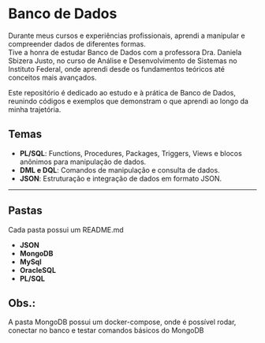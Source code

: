 # Banco de Dados

Durante meus cursos e experiências profissionais, aprendi a manipular e compreender dados de diferentes formas.  
Tive a honra de estudar Banco de Dados com a professora Dra. Daniela Sbizera Justo, no curso de Análise e Desenvolvimento de Sistemas no Instituto Federal, onde aprendi desde os fundamentos teóricos até conceitos mais avançados.  

Este repositório é dedicado ao estudo e à prática de Banco de Dados, reunindo códigos e exemplos que demonstram o que aprendi ao longo da minha trajetória.

## Temas

- **PL/SQL**: Functions, Procedures, Packages, Triggers, Views e blocos anônimos para manipulação de dados.  
- **DML e DQL**: Comandos de manipulação e consulta de dados.  
- **JSON**: Estruturação e integração de dados em formato JSON.

----

## Pastas

Cada pasta possui um README.md

- **JSON**
- **MongoDB**
- **MySql**
- **OracleSQL**
- **PL/SQL**

## Obs.: 
A pasta MongoDB possui um docker-compose, onde é possível rodar, conectar no banco e testar comandos básicos do MongoDB